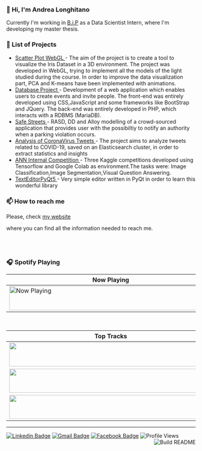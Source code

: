 ### 👋 Hi, I'm Andrea Longhitano

Currently I'm  working in [B.i.P](https://www.bipconsulting.com/) as a Data Scientist Intern, where I'm developing my master thesis.



### 📝 List of Projects

<!-- projects starts -->
* [ Scatter Plot WebGL ](https://scatterplot-webgl.herokuapp.com/index.html) - The aim of the project is to create a tool to visualize the Iris Dataset in a 3D environment. The project was developed in WebGL, trying to implement all the models of the light studied during the course. In order to improve the data visualization part, PCA and K-means have been implemented with animations.
* [ Database Project ](https://github.com/AndreaLonghitano/DatabaseProject) - Development of a web application which enables users to create events and invite people. The front-end was entirely developed using CSS,JavaScript and some frameworks like BootStrap and JQuery. The back-end was entirely developed in PHP, which interacts with a RDBMS (MariaDB).
* [ Safe Streets ](https://github.com/AndreaLonghitano) - RASD, DD and Alloy modelling of a crowd-sourced application that provides user with the possibiltiy to notify an authority when a parking violation occurs.
* [ Analysis of CoronaVirus Tweets ](https://github.com/AndreaLonghitano) - The project aims to analyze tweets related to COVID-19, saved on an Elasticsearch cluster, in order to extract statistics and insights
* [ ANN Internal Competition ](https://github.com/AndreaLonghitano) - Three Kaggle competitions developed using Tensorflow and Google Colab as environment.The tasks were: Image Classification,Image Segmentation,Visual Question Answering.
* [ TextEditorPyQt5 ](https://github.com/AndreaLonghitano/TextEditorPyQt) - Very simple editor written in PyQt in order to learn this wonderful library
<!-- projects ends -->

### 📫 How to reach me

Please, check <!-- website starts -->
[my website](https://andrealonghitano.github.io/online-cv/)
<!-- website ends --> where you can find all the information needed to reach me.

<br/><br/>

### 🎧 Spotify Playing 

<table>
  <thead>
    <tr>
      <th style='text-align:center'>Now Playing</th>
    </tr>
  </thead>
  <tbody>
    <tr>
      <td><a href="https://natemoo-re.andrealonghitano.vercel.app/now-playing?open">
    <img src="https://natemoo-re.andrealonghitano.vercel.app/now-playing" width="540" height="64" alt="Now Playing"></a></td>
    </tr>
  </tbody>
</table>

<br/>
<table>
  <thead>
    <tr>
      <th style='text-align:center'>Top Tracks</th>
    </tr>
  </thead>
  <tbody>
    <tr>
      <td><a href="https://natemoo-re.andrealonghitano.vercel.app/top-tracks?i=1&open"><img src="https://natemoo-re.andrealonghitano.vercel.app/top-tracks?i=1" width="540" height="64"></a></td>
    </tr>
    <tr></tr> <!-- hide gray row -->
    <tr>
      <td><a href="https://natemoo-re.andrealonghitano.vercel.app/top-tracks?i=2&open"><img src="https://natemoo-re.andrealonghitano.vercel.app/top-tracks?i=2" width="540" height="64"></a></td>
    </tr>
    <tr></tr> <!-- hide gray row -->
    <tr>
      <td><a href="https://natemoo-re.andrealonghitano.vercel.app/top-tracks?i=3&open"><img src="https://natemoo-re.andrealonghitano.vercel.app/top-tracks?i=3" width="540" height="64"></a></td>
    </tr>
  </tbody>
</table>



---
[![Linkedin Badge](https://img.shields.io/badge/andrealonghitano-blue?style=plastic&logo=Linkedin&logoColor=white&link=https://www.linkedin.com/in/andrealonghitano/)](https://www.linkedin.com/in/andrealonghitano/)
[![Gmail Badge](https://img.shields.io/badge/andrealonghitano96@gmail.com-c14438?style=plastic?&logo=Gmail&logoColor=white&link=mailto:andrealonghitano96@gmail.com)](mailto:andrealonghitano96@gmail.com)
[![Facebook Badge](https://img.shields.io/badge/Facebook-blue?style=plastic?&logo=Facebook&logoColor=white&link=https://www.facebook.com/andrea.c.longhitano)](https://www.facebook.com/andrea.c.longhitano)
![Profile Views](https://gpvc.arturio.dev/andrealonghitano)<img src="https://github.com/andrealonghitano/andrealonghitano/workflows/Readme%20File/badge.svg" align="right" alt="Build README">



